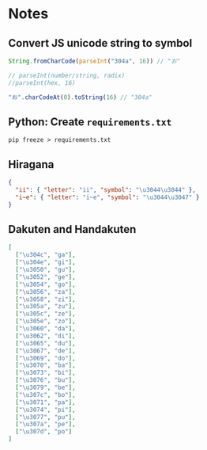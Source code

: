 # Notes

## Convert JS unicode string to symbol

```js
String.fromCharCode(parseInt("304a", 16)) // "お"

// parseInt(number/string, radix)
//parseInt(hex, 16)

"お".charCodeAt(0).toString(16) // "304a"
```

## Python: Create `requirements.txt`

```
pip freeze > requirements.txt
```

## Hiragana

```json
{
  "ii": { "letter": "ii", "symbol": "\u3044\u3044" },
  "i~e": { "letter": "i~e", "symbol": "\u3044\u3047" }
}
```

## Dakuten and Handakuten

```json
[
  ["\u304c", "ga"],
  ["\u304e", "gi"],
  ["\u3050", "gu"],
  ["\u3052", "ge"],
  ["\u3054", "go"],
  ["\u3056", "za"],
  ["\u3058", "zi"],
  ["\u305a", "zu"],
  ["\u305c", "ze"],
  ["\u305e", "zo"],
  ["\u3060", "da"],
  ["\u3062", "di"],
  ["\u3065", "du"],
  ["\u3067", "de"],
  ["\u3069", "do"],
  ["\u3070", "ba"],
  ["\u3073", "bi"],
  ["\u3076", "bu"],
  ["\u3079", "be"],
  ["\u307c", "bo"],
  ["\u3071", "pa"],
  ["\u3074", "pi"],
  ["\u3077", "pu"],
  ["\u307a", "pe"],
  ["\u307d", "po"]
]
```
